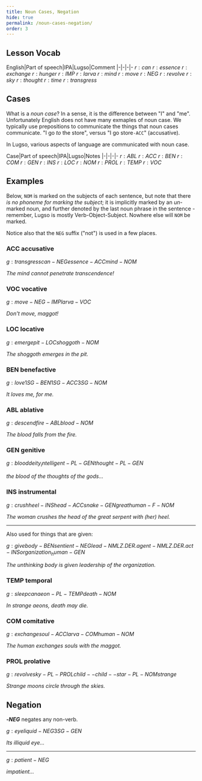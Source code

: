 ```yaml
---
title: Noun Cases, Negation
hide: true
permalink: /noun-cases-negation/
order: 3
---
```


## Lesson Vocab

English|Part of speech|IPA|Lugso|Comment
|-|-|-|-
${r: can}$
${r: essence}$
${r: exchange}$
${r: hunger}$
${r: IMP}$
${r: larva}$
${r: mind}$
${r: move}$
${r: NEG}$
${r: revolve}$
${r: sky}$
${r: thought}$
${r: time}$
${r: transgress}$

## Cases

What is a _noun case_? In a sense, it is the difference between "I" and "me". Unfortunately English does not have many exmaples of noun case. We typically use prepositions to communicate the things that noun cases communicate. "I go _to_ the store", versus "I go store`-ACC`" (accusative).

In Lugso, various aspects of language are communicated with noun case.

Case|Part of speech|IPA|Lugso|Notes
|-|-|-|-
${r: ABL}$
${r: ACC}$
${r: BEN}$
${r: COM}$
${r: GEN}$
${r: INS}$
${r: LOC}$
${r: NOM}$
${r: PROL}$
${r: TEMP}$
${r: VOC}$

## Examples

Below, `NOM` is marked on the subjects of each sentence, but note that there _is no phoneme for marking the subject_; it is implicitly marked by an _un_-marked noun, and further denoted by the last noun phrase in the sentence - remember, Lugso is mostly Verb-Object-Subject. Nowhere else will `NOM` be marked.

Notice also that the `NEG` suffix ("not") is used in a few places.

### ACC accusative

${g: transgress can-NEG essence-ACC mind-NOM}$

_The mind cannot penetrate transcendence!_

### VOC vocative

${g: move-NEG-IMP larva-VOC}$

_Don't move, maggot!_

### LOC locative

${g: emerge pit-LOC shoggoth-NOM}$

_The shoggoth emerges in the pit._

### BEN benefactive

${g: love 1SG-BEN 1SG-ACC 3SG-NOM}$

_It loves me, for me._

### ABL ablative

${g: descend fire-ABL blood-NOM}$

_The blood falls from the fire._

### GEN genitive

${g: blood deity_intelligent-PL-GEN thought-PL-GEN}$

_the blood of the thoughts of the gods..._

### INS instrumental

${g: crush heel-INS head-ACC snake-GEN great human-F-NOM}$

_The woman crushes the head of the great serpent with (her) heel._

---

Also used for things that are given:

${g: give body-BEN sentient-NEG lead-NMLZ.DER.agent-NMLZ.DER.act-INS organization_human-GEN}$

_The unthinking body is given leadership of the organization._

### TEMP temporal

${g: sleep can aeon-PL-TEMP death-NOM}$

_In strange aeons, death may die._

### COM comitative

${g: exchange soul-ACC larva-COM human-NOM}$

_The human exchanges souls with the maggot._

### PROL prolative

${g: revolve sky-PL-PROL child--child--star-PL-NOM strange}$

_Strange moons circle through the skies._

## Negation

**-${NEG}$** negates any non-verb.

${g: eye liquid-NEG 3SG-GEN}$

_Its illiquid eye..._

---

${g: patient-NEG}$

_impatient..._
